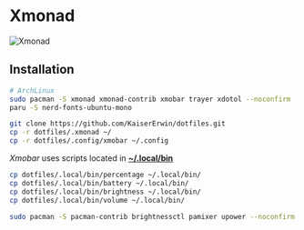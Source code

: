 # Xmonad

![Xmonad](../.screenshots/xmonad.png)

## Installation
```sh
# ArchLinux
sudo pacman -S xmonad xmonad-contrib xmobar trayer xdotol --noconfirm
paru -S nerd-fonts-ubuntu-mono

git clone https://github.com/KaiserErwin/dotfiles.git
cp -r dotfiles/.xmonad ~/
cp -r dotfiles/.config/xmobar ~/.config
```
*Xmobar* uses scripts located in **[~/.local/bin](https://github.com/KaiserErwin/dotfiles/tree/master/.local/bin)**

```sh
cp dotfiles/.local/bin/percentage ~/.local/bin/
cp dotfiles/.local/bin/battery ~/.local/bin/
cp dotfiles/.local/bin/brightness ~/.local/bin/
cp dotfiles/.local/bin/volume ~/.local/bin/

sudo pacman -S pacman-contrib brightnessctl pamixer upower --noconfirm
```

